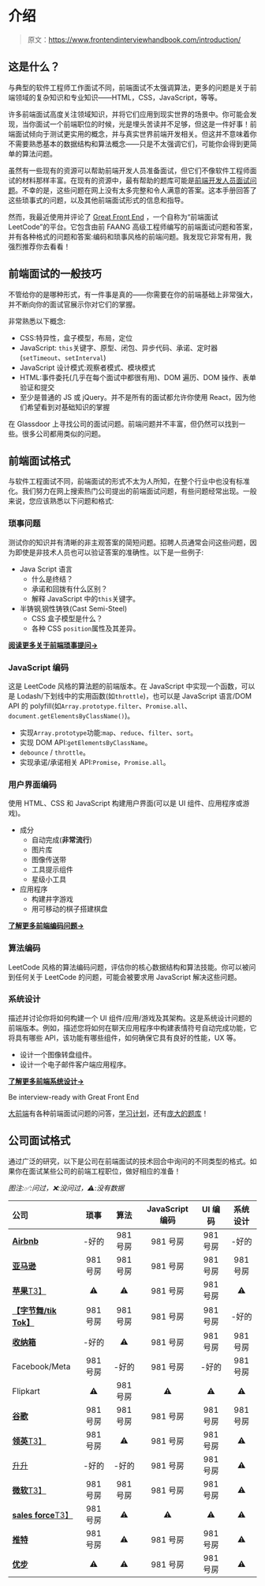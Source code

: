 # 介绍

> 原文：<https://www.frontendinterviewhandbook.com/introduction/>



## 这是什么？[](#what-is-this "Direct link to heading")

与典型的软件工程师工作面试不同，前端面试不太强调算法，更多的问题是关于前端领域的复杂知识和专业知识——HTML，CSS，JavaScript，等等。

许多前端面试高度关注领域知识，并将它们应用到现实世界的场景中。你可能会发现，当你面试一个前端职位的时候，光是埋头苦读并不足够，但这是一件好事！前端面试倾向于测试更实用的概念，并与真实世界前端开发相关。但这并不意味着你不需要熟悉基本的数据结构和算法概念——只是不太强调它们，可能你会得到更简单的算法问题。

虽然有一些现有的资源可以帮助前端开发人员准备面试，但它们不像软件工程师面试的材料那样丰富。在现有的资源中，最有帮助的题库可能是[前端开发人员面试问题](https://github.com/h5bp/Front-end-Developer-Interview-Questions)。不幸的是，这些问题在网上没有太多完整和令人满意的答案。这本手册回答了这些琐事式的问题，以及其他前端面试形式的信息和指导。

然而，我最近使用并评论了 [Great Front End](https://www.greatfrontend.com?utm_source=frontendinterviewhandbook&utm_medium=referral&utm_content=introduction&fpr=frontendinterviewhandbook) ，一个自称为“前端面试 LeetCode”的平台。它包含由前 FAANG 高级工程师编写的前端面试问题和答案，并有各种格式的问题和答案:编码和琐事风格的前端问题。我发现它非常有用，我强烈推荐你去看看！

## 前端面试的一般技巧[](#general-tips-for-front-end-interviews "Direct link to heading")

不管给你的是哪种形式，有一件事是真的——你需要在你的前端基础上非常强大，并不断向你的面试官展示你对它们的掌握。

非常熟悉以下概念:

*   CSS:特异性，盒子模型，布局，定位
*   JavaScript: `this`关键字、原型、闭包、异步代码、承诺、定时器(`setTimeout`、`setInterval`)
*   JavaScript 设计模式:观察者模式、模块模式
*   HTML:事件委托(几乎在每个面试中都很有用)、DOM 遍历、DOM 操作、表单验证和提交
*   至少是普通的 JS 或 jQuery。并不是所有的面试都允许你使用 React，因为他们希望看到对基础知识的掌握

在 Glassdoor 上寻找公司的面试问题。前端问题并不丰富，但仍然可以找到一些。很多公司都用类似的问题。

## 前端面试格式[](#front-end-interview-formats "Direct link to heading")

与软件工程面试不同，前端面试的形式不太为人所知，在整个行业中也没有标准化。我们努力在网上搜索热门公司提出的前端面试问题，有些问题经常出现。一般来说，您应该熟悉以下问题和格式:

### 琐事问题[](#trivia-questions "Direct link to heading")

测试你的知识并有清晰的非主观答案的简短问题。招聘人员通常会问这些问题，因为即使是非技术人员也可以验证答案的准确性。以下是一些例子:

*   Java Script 语言
    *   什么是终结？
    *   承诺和回拨有什么区别？
    *   解释 JavaScript 中的`this`关键字。
*   半铸钢ˌ钢性铸铁(Cast Semi-Steel)
    *   CSS 盒子模型是什么？
    *   各种 CSS `position`属性及其差异。

[**阅读更多关于前端琐事提问→**](/trivia/)

### JavaScript 编码[](#javascript-coding "Direct link to heading")

这是 LeetCode 风格的算法题的前端版本。在 JavaScript 中实现一个函数，可以是 Lodash/下划线中的实用函数(如`throttle`)，也可以是 JavaScript 语言/DOM API 的 polyfill(如`Array.prototype.filter`、`Promise.all`、`document.getElementsByClassName()`)。

*   实现`Array.prototype`功能:`map`、`reduce`、`filter`、`sort`。
*   实现 DOM API:`getElementsByClassName`。
*   `debounce` / `throttle`。
*   实现承诺/承诺相关 API:`Promise`，`Promise.all`。

### 用户界面编码[](#user-interface-coding "Direct link to heading")

使用 HTML、CSS 和 JavaScript 构建用户界面(可以是 UI 组件、应用程序或游戏)。

*   成分
    *   自动完成(**非常流行**)
    *   图片库
    *   图像传送带
    *   工具提示组件
    *   星级小工具
*   应用程序
    *   构建井字游戏
    *   用可移动的棋子搭建棋盘

[**了解更多前端编码问题→**](/coding/algorithms/)

### 算法编码[](#algorithm-coding "Direct link to heading")

LeetCode 风格的算法编码问题，评估你的核心数据结构和算法技能。你可以被问到任何关于 LeetCode 的问题，可能会被要求用 JavaScript 解决这些问题。

### 系统设计[](#system-design "Direct link to heading")

描述并讨论你将如何构建一个 UI 组件/应用/游戏及其架构。这是系统设计问题的前端版本。例如，描述您将如何在聊天应用程序中构建表情符号自动完成功能，它将具有哪些 API，该功能有哪些组件，如何确保它具有良好的性能，UX 等。

*   设计一个图像转盘组件。
*   设计一个电子邮件客户端应用程序。

[**了解更多前端系统设计→**](/front-end-system-design/)

Be interview-ready with Great Front End

[大前端](https://www.greatfrontend.com/?fpr=frontendinterviewhandbook)有各种前端面试问题的问答，[学习计划](https://www.greatfrontend.com/get-started?fpr=frontendinterviewhandbook)，还有[庞大的题库](https://www.greatfrontend.com/questions/coding?fpr=frontendinterviewhandbook)！

## 公司面试格式[](#company-interview-formats "Direct link to heading")

通过广泛的研究，以下是公司在前端面试的技术回合中询问的不同类型的格式。如果你在面试某些公司的前端工程职位，做好相应的准备！

*图注:✅:问过，❌:没问过，⚠️:没有数据*

| 公司 | 琐事 | 算法 | JavaScript 编码 | UI 编码 | 系统设计 |
| :-- | :-: | :-: | :-: | :-: | :-: |
| [**Airbnb**](/companies/airbnb-front-end-interview-questions/) | -好的 | 981 号房 | 981 号房 | 981 号房 | -好的 |
| [**亚马逊**](/companies/amazon-front-end-interview-questions/) | 981 号房 | 981 号房 | 981 号房 | 981 号房 | 981 号房 |
| [**苹果**T3】](/companies/apple-front-end-interview-questions/) | ⚠️ | ⚠️ | 981 号房 | 981 号房 | ⚠️ |
| [**【字节舞/tik Tok】**](/companies/bytedance-tiktok-front-end-interview-questions/) | 981 号房 | 981 号房 | 981 号房 | 981 号房 | -好的 |
| [**收纳箱**](/companies/dropbox-front-end-interview-questions/) | -好的 | ⚠️ | 981 号房 | 981 号房 | 981 号房 |
| Facebook/Meta | 981 号房 | -好的 | 981 号房 | -好的 | 981 号房 |
| Flipkart | ⚠️ | 981 号房 | ⚠️ | ⚠️ | ⚠️ |
| [**谷歌**](/companies/google-front-end-interview-questions/) | 981 号房 | 981 号房 | 981 号房 | 981 号房 | 981 号房 |
| [**领英**T3】](/companies/linkedin-front-end-interview-questions/) | 981 号房 | ⚠️ | 981 号房 | 981 号房 | ⚠️ |
| [升升](/companies/lyft-front-end-interview-questions/) | -好的 | -好的 | 981 号房 | 981 号房 | ⚠️ |
| [**微软**T3】](/companies/microsoft-front-end-interview-questions/) | 981 号房 | 981 号房 | 981 号房 | 981 号房 | ⚠️ |
| [**sales force**T3】](/companies/salesforce-front-end-interview-questions/) | 981 号房 | ⚠️ | ⚠️ | ⚠️ | ⚠️ |
| [**推特**](/companies/twitter-front-end-interview-questions/) | 981 号房 | ⚠️ | 981 号房 | 981 号房 | ⚠️ |
| [**优步**](/companies/uber-front-end-interview-questions/) | ⚠️ | ⚠️ | 981 号房 | 981 号房 | ⚠️ |

